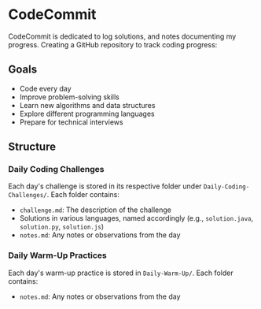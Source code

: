 # CodeCommit
CodeCommit is dedicated to log solutions, and notes documenting my progress. 
Creating a GitHub repository to track coding progress:

## Goals
- Code every day
- Improve problem-solving skills
- Learn new algorithms and data structures
- Explore different programming languages
- Prepare for technical interviews

## Structure
### Daily Coding Challenges
Each day's challenge is stored in its respective folder under `Daily-Coding-Challenges/`. Each folder contains:
- `challenge.md`: The description of the challenge
- Solutions in various languages, named accordingly (e.g., `solution.java`, `solution.py`, `solution.js`)
- `notes.md`: Any notes or observations from the day

### Daily Warm-Up Practices
Each day's warm-up practice is stored in `Daily-Warm-Up/`. Each folder contains:
- `notes.md`: Any notes or observations from the day


